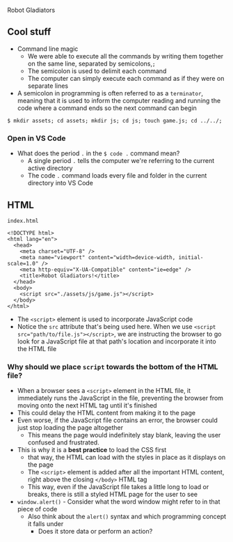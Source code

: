 Robot Gladiators

## Cool stuff
* Command line magic
    - We were able to execute all the commands by writing them together on the same line, separated by semicolons,`;`
    - The semicolon is used to delimit each command
    - The computer can simply execute each command as if they were on separate lines
* A semicolon in programming is often referred to as a `terminator`, meaning that it is used to inform the computer reading and running the code where a command ends so the next command can begin

`$ mkdir assets; cd assets; mkdir js; cd js; touch game.js; cd ../../;`

### Open in VS Code
* What does the period `.` in the `$ code .` command mean?
    - A single period `.` tells the computer we're referring to the current active directory
    - The code `.` command loads every file and folder in the current directory into VS Code

## HTML
`index.html`

```
<!DOCTYPE html>
<html lang="en">
  <head>
    <meta charset="UTF-8" />
    <meta name="viewport" content="width=device-width, initial-scale=1.0" />
    <meta http-equiv="X-UA-Compatible" content="ie=edge" />
    <title>Robot Gladiators!</title>
  </head>
  <body>
    <script src="./assets/js/game.js"></script>
  </body>
</html>
```

* The `<script>` element is used to incorporate JavaScript code
* Notice the `src` attribute that's being used here. When we use `<script src="path/to/file.js"></script>`, we are instructing the browser to go look for a JavaScript file at that path's location and incorporate it into the HTML file

### Why should we place `script` towards the bottom of the HTML file? 
* When a browser sees a `<script>` element in the HTML file, it immediately runs the JavaScript in the file, preventing the browser from moving onto the next HTML tag until it's finished
* This could delay the HTML content from making it to the page
* Even worse, if the JavaScript file contains an error, the browser could just stop loading the page altogether
    - This means the page would indefinitely stay blank, leaving the user confused and frustrated.
* This is why it is a **best practice** to load the CSS first
    - that way, the HTML can load with the styles in place as it displays on the page
    - The `<script>` element is added after all the important HTML content, right above the closing `</body>` HTML tag
    - This way, even if the JavaScript file takes a little long to load or breaks, there is still a styled HTML page for the user to see
* `window.alert()` - Consider what the word window might refer to in that piece of code
    - Also think about the `alert()` syntax and which programming concept it falls under
        + Does it store data or perform an action?
